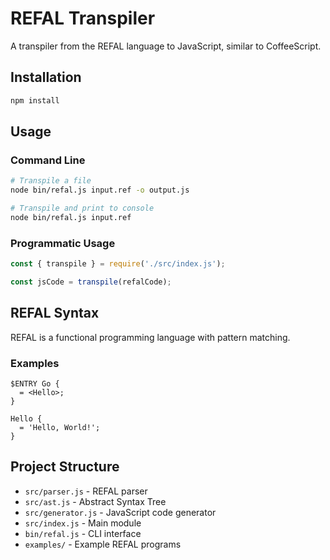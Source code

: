 # REFAL Transpiler

A transpiler from the REFAL language to JavaScript, similar to CoffeeScript.

## Installation

```bash
npm install
```

## Usage

### Command Line

```bash
# Transpile a file
node bin/refal.js input.ref -o output.js

# Transpile and print to console
node bin/refal.js input.ref
```

### Programmatic Usage

```javascript
const { transpile } = require('./src/index.js');

const jsCode = transpile(refalCode);
```

## REFAL Syntax

REFAL is a functional programming language with pattern matching.

### Examples

```refal
$ENTRY Go {
  = <Hello>;
}

Hello {
  = 'Hello, World!';
}
```

## Project Structure

- `src/parser.js` - REFAL parser
- `src/ast.js` - Abstract Syntax Tree
- `src/generator.js` - JavaScript code generator
- `src/index.js` - Main module
- `bin/refal.js` - CLI interface
- `examples/` - Example REFAL programs 